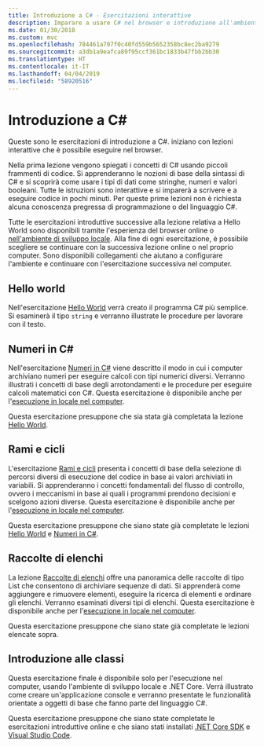 ```yaml
---
title: Introduzione a C# - Esercitazioni interattive
description: Imparare a usare C# nel browser e introduzione all'ambiente di sviluppo
ms.date: 01/30/2018
ms.custom: mvc
ms.openlocfilehash: 784461a707f0c40fd559b5652358bc8ec2ba9279
ms.sourcegitcommit: a3db1a9eafca89f95ccf361bc1833b47fbb2bb30
ms.translationtype: HT
ms.contentlocale: it-IT
ms.lasthandoff: 04/04/2019
ms.locfileid: "58920516"
---
```

# <a name="introduction-to-c"></a>Introduzione a C\#

Queste sono le esercitazioni di introduzione a C#. iniziano con lezioni interattive che è possibile eseguire nel browser.

Nella prima lezione vengono spiegati i concetti di C# usando piccoli frammenti di codice. Si apprenderanno le nozioni di base della sintassi di C# e si scoprirà come usare i tipi di dati come stringhe, numeri e valori booleani. Tutte le istruzioni sono interattive e si imparerà a scrivere e a eseguire codice in pochi minuti. Per queste prime lezioni non è richiesta alcuna conoscenza pregressa di programmazione o del linguaggio C#.

Tutte le esercitazioni introduttive successive alla lezione relativa a Hello World sono disponibili tramite l'esperienza del browser online o [nell'ambiente di sviluppo locale](local-environment.md). Alla fine di ogni esercitazione, è possibile scegliere se continuare con la successiva lezione online o nel proprio computer. Sono disponibili collegamenti che aiutano a configurare l'ambiente e continuare con l'esercitazione successiva nel computer.

## [<a name="hello-world"></a>Hello world](hello-world.yml)

Nell'esercitazione [Hello World](hello-world.yml) verrà creato il programma C# più semplice. Si esaminerà il tipo `string` e verranno illustrate le procedure per lavorare con il testo.

## [<a name="numbers-in-c"></a>Numeri in C#](numbers-in-csharp.yml)

Nell'esercitazione [Numeri in C#](numbers-in-csharp.yml) viene descritto il modo in cui i computer archiviano numeri per eseguire calcoli con tipi numerici diversi. Verranno illustrati i concetti di base degli arrotondamenti e le procedure per eseguire calcoli matematici con C#. Questa esercitazione è disponibile anche per l'[esecuzione in locale nel computer](numbers-in-csharp-local.md).

Questa esercitazione presuppone che sia stata già completata la lezione [Hello World](hello-world.yml).

## [<a name="branches-and-loops"></a>Rami e cicli](branches-and-loops.yml)

L'esercitazione [Rami e cicli](branches-and-loops.yml) presenta i concetti di base della selezione di percorsi diversi di esecuzione del codice in base ai valori archiviati in variabili. Si apprenderanno i concetti fondamentali del flusso di controllo, ovvero i meccanismi in base ai quali i programmi prendono decisioni e scelgono azioni diverse. Questa esercitazione è disponibile anche per l'[esecuzione in locale nel computer](branches-and-loops-local.md).

Questa esercitazione presuppone che siano state già completate le lezioni [Hello World](hello-world.yml) e [Numeri in C#](numbers-in-csharp.yml).

## [<a name="list-collection"></a>Raccolte di elenchi](list-collection.yml)

La lezione [Raccolte di elenchi](list-collection.yml) offre una panoramica delle raccolte di tipo List che consentono di archiviare sequenze di dati. Si apprenderà come aggiungere e rimuovere elementi, eseguire la ricerca di elementi e ordinare gli elenchi. Verranno esaminati diversi tipi di elenchi. Questa esercitazione è disponibile anche per l'[esecuzione in locale nel computer](arrays-and-collections.md).

Questa esercitazione presuppone che siano state già completate le lezioni elencate sopra.

## [<a name="introduction-to-classes"></a>Introduzione alle classi](introduction-to-classes.md)

Questa esercitazione finale è disponibile solo per l'esecuzione nel computer, usando l'ambiente di sviluppo locale e .NET Core.
Verrà illustrato come creare un'applicazione console e verranno presentate le funzionalità orientate a oggetti di base che fanno parte del linguaggio C#.

Questa esercitazione presuppone che siano state completate le esercitazioni introduttive online e che siano stati installati [.NET Core SDK](https://www.microsoft.com/net/download) e [Visual Studio Code](https://code.visualstudio.com/).